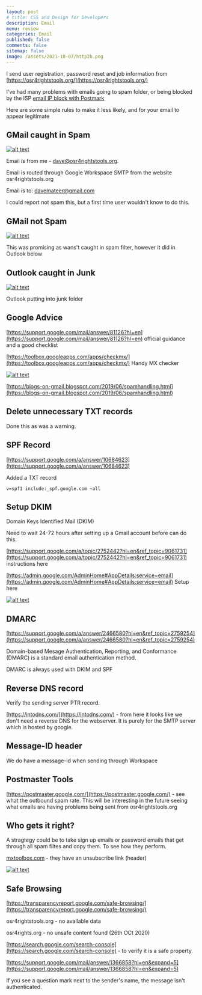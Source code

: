 ```yaml
---
layout: post
# title: CSS and Design for Developers 
description: Email
menu: review
categories: Email 
published: false 
comments: false     
sitemap: false
image: /assets/2021-10-07/http2b.png
---
```


<!-- ## Introduction. -->

<!-- [![alt text](/assets/2021-08-04/local.jpg "local")](/assets/2021-08-04/local.jpg) -->
<!-- [![alt text](/assets/2021-10-07/http2b.png "http2"){:width="200px"}](/assets/2021-10-07/http2b.png) -->

I send user registration, password reset and job information from [https://osr4rightstools.org/](https://osr4rightstools.org/)

I've had many problems with emails going to spam folder, or being blocked by the ISP [email IP block with Postmark]()

Here are some simple rules to make it less likely, and for your email to appear legitimate

## GMail caught in Spam

[![alt text](/assets/2021-10-18/spam.jpg "less")](/assets/2021-10-18/spam.jpg)

Email is from me - dave@osr4rightstools.org. 

Email is routed through Google Workspace SMTP from the website osr4rightstools.org 

Email is to: davemateer@gmail.com

I could report not spam this, but a first time user wouldn't know to do this. 

## GMail not Spam

[![alt text](/assets/2021-10-18/notspam.jpg "less")](/assets/2021-10-18/notspam.jpg)

This was promising as wans't caught in spam filter, however it did in Outlook below

## Outlook caught in Junk

[![alt text](/assets/2021-10-18/outlookjunk.jpg "less")](/assets/2021-10-18/outlookjunk.jpg)

Outlook putting into junk folder


## Google Advice

[https://support.google.com/mail/answer/81126?hl=en](https://support.google.com/mail/answer/81126?hl=en) official guidance and a good checklist


[https://toolbox.googleapps.com/apps/checkmx/](https://toolbox.googleapps.com/apps/checkmx/) Handy MX checker

[![alt text](/assets/2021-10-18/checkmx.jpg "less")](/assets/2021-10-18/checkmx.jpg)

[https://blogs-on-gmail.blogspot.com/2019/06/spamhandling.html](https://blogs-on-gmail.blogspot.com/2019/06/spamhandling.html)

## Delete unnecessary TXT records

Done this as was a warning.

## SPF Record

[https://support.google.com/a/answer/10684623](https://support.google.com/a/answer/10684623)

Added a TXT record

`v=spf1 include:_spf.google.com ~all`

## Setup DKIM 

Domain Keys Identified Mail (DKIM)

Need to wait 24-72 hours after setting up a Gmail account before can do this.

[https://support.google.com/a/topic/2752442?hl=en&ref_topic=9061731](https://support.google.com/a/topic/2752442?hl=en&ref_topic=9061731) instructions here

[https://admin.google.com/AdminHome#AppDetails:service=email](https://admin.google.com/AdminHome#AppDetails:service=email) Setup here

[![alt text](/assets/2021-10-18/dkim.jpg "less")](/assets/2021-10-18/dkim.jpg)

## DMARC

[https://support.google.com/a/answer/2466580?hl=en&ref_topic=2759254](https://support.google.com/a/answer/2466580?hl=en&ref_topic=2759254)

Domain-based Mesage Authentication, Reporting, and Conformance (DMARC) is a standard email authentication method.

DMARC is always used with DKIM and SPF

## Reverse DNS record

Verify the sending server PTR record.

[https://intodns.com/](https://intodns.com/) - from here it looks like we don't need a reverse DNS for the webserver. It is purely for the SMTP server which is hosted by google. 



## Message-ID header

We do have a message-id when sending through Workspace

## Postmaster Tools

[https://postmaster.google.com/](https://postmaster.google.com/) - see what the outbound spam rate. This will be interesting in the future seeing what emails are having problems being sent from osr4rightstools.org



## Who gets it right?

A stragtegy could be to take sign up emails or password emails that get through all spam filtes and copy them. To see how they perform.

[mxtoolbox.com](https://mxtoolbox.com) - they have an unsubscribe link (header)

[![alt text](/assets/2021-10-18/mxtoolbox.jpg "less")](/assets/2021-10-18/mxtoolbox.jpg)


## Safe Browsing

[https://transparencyreport.google.com/safe-browsing/](https://transparencyreport.google.com/safe-browsing/)

osr4rightstools.org - no available data

osr4rights.org - no unsafe content found (26th OCt 2020)


[https://search.google.com/search-console](https://search.google.com/search-console) - to verify it is a safe property.











[https://support.google.com/mail/answer/1366858?hl=en&expand=5](https://support.google.com/mail/answer/1366858?hl=en&expand=5)


If you see a question mark next to the sender's name, the message isn't authenticated.

<!-- 
"Services in Azure use IP addresses assigned by Azure and owned by Microsoft. These reverse DNS records (PTR records) must be created in the corresponding Microsoft-owned reverse DNS lookup zones"

[https://docs.microsoft.com/en-us/azure/dns/dns-reverse-dns-for-azure-services](https://docs.microsoft.com/en-us/azure/dns/dns-reverse-dns-for-azure-services) configuring in Azure

```bash
# public IP and associate with the given DNS name
# Basic or Standard for the ip-sku
# Reverse DNS to help with emails
# https://docs.microsoft.com/en-us/azure/dns/dns-reverse-dns-for-azure-services
az network public-ip create \
    --resource-group ${rg} \
    --name ${publicIPName} \
    --sku Standard \
    --zone 1 \
    --dns-name ${dnsname} \
    --reverse-fqdn ${dnsname}.westeurope.cloudapp.azure.com
```

[https://www.debouncer.com/reverse-dns-check](https://www.debouncer.com/reverse-dns-check) is a good place to check.

"Computer networks use the DNS to determine the IP address associated with a domain name. This process is also known as forward DNS resolution. Reverse DNS lookup is the inverse process of this, the resolution of an IP address to its designated domain name.

While receiving an email message, a mail server may try to attempt reverse IP lookup. If PTR record lookup fails (no PTR record) or PTR record is not forward confirmed or looks like generic, the message may be marked as spam or rejected."

[https://hackertarget.com/reverse-dns-lookup/](https://hackertarget.com/reverse-dns-lookup/) another checker -->
